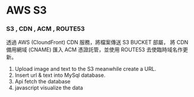 # AWS S3

### S3 , CDN , ACM , ROUTE53

透過 AWS (CloundFront) CDN 服務，將檔案傳送 S3 BUCKET 部屬， 將 CDN 備用網域 (CNAME) 匯入 ACM 憑證託管，並使用 ROUTE53 去使臨時域名作更新。

1. Upload image and text to the S3 meanwhile create a URL.
2. Insert url & text into MySql database.
3. Api fetch the database
4. javascript visualize the data
